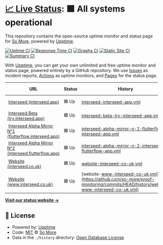 # [📈 Live Status](https://status.fazeproof.com): <!--live status--> **🟩 All systems operational**

This repository contains the open-source uptime monitor and status page for [So More](https://status.fazeproof.com), powered by [Upptime](https://github.com/upptime/upptime).

[![Uptime CI](https://github.com/so-more/proof-monitoring/workflows/Uptime%20CI/badge.svg)](https://github.com/so-more/proof-monitoring/actions?query=workflow%3A%22Uptime+CI%22)
[![Response Time CI](https://github.com/so-more/proof-monitoring/workflows/Response%20Time%20CI/badge.svg)](https://github.com/so-more/proof-monitoring/actions?query=workflow%3A%22Response+Time+CI%22)
[![Graphs CI](https://github.com/so-more/proof-monitoring/workflows/Graphs%20CI/badge.svg)](https://github.com/so-more/proof-monitoring/actions?query=workflow%3A%22Graphs+CI%22)
[![Static Site CI](https://github.com/so-more/proof-monitoring/workflows/Static%20Site%20CI/badge.svg)](https://github.com/so-more/proof-monitoring/actions?query=workflow%3A%22Static+Site+CI%22)
[![Summary CI](https://github.com/so-more/proof-monitoring/workflows/Summary%20CI/badge.svg)](https://github.com/so-more/proof-monitoring/actions?query=workflow%3A%22Summary+CI%22)

With [Upptime](https://upptime.js.org), you can get your own unlimited and free uptime monitor and status page, powered entirely by a GitHub repository. We use [Issues](https://github.com/so-more/proof-monitoring/issues) as incident reports, [Actions](https://github.com/so-more/proof-monitoring/actions) as uptime monitors, and [Pages](https://status.fazeproof.com) for the status page.

<!--start: status pages-->
<!-- This summary is generated by Upptime (https://github.com/upptime/upptime) -->
<!-- Do not edit this manually, your changes will be overwritten -->
<!-- prettier-ignore -->
| URL | Status | History | Response Time | Uptime |
| --- | ------ | ------- | ------------- | ------ |
| <img alt="" src="https://icons.duckduckgo.com/ip3/interseed.app.ico" height="13"> [Interseed (interseed.app)](https://interseed.app) | 🟩 Up | [interseed-interseed-app.yml](https://github.com/so-more/proof-monitoring/commits/HEAD/history/interseed-interseed-app.yml) | <details><summary><img alt="Response time graph" src="./graphs/interseed-interseed-app/response-time-week.png" height="20"> 141ms</summary><br><a href="https://status.interseed.app/history/interseed-interseed-app"><img alt="Response time 117" src="https://img.shields.io/endpoint?url=https%3A%2F%2Fraw.githubusercontent.com%2Fso-more%2Fproof-monitoring%2FHEAD%2Fapi%2Finterseed-interseed-app%2Fresponse-time.json"></a><br><a href="https://status.interseed.app/history/interseed-interseed-app"><img alt="24-hour response time 121" src="https://img.shields.io/endpoint?url=https%3A%2F%2Fraw.githubusercontent.com%2Fso-more%2Fproof-monitoring%2FHEAD%2Fapi%2Finterseed-interseed-app%2Fresponse-time-day.json"></a><br><a href="https://status.interseed.app/history/interseed-interseed-app"><img alt="7-day response time 141" src="https://img.shields.io/endpoint?url=https%3A%2F%2Fraw.githubusercontent.com%2Fso-more%2Fproof-monitoring%2FHEAD%2Fapi%2Finterseed-interseed-app%2Fresponse-time-week.json"></a><br><a href="https://status.interseed.app/history/interseed-interseed-app"><img alt="30-day response time 118" src="https://img.shields.io/endpoint?url=https%3A%2F%2Fraw.githubusercontent.com%2Fso-more%2Fproof-monitoring%2FHEAD%2Fapi%2Finterseed-interseed-app%2Fresponse-time-month.json"></a><br><a href="https://status.interseed.app/history/interseed-interseed-app"><img alt="1-year response time 117" src="https://img.shields.io/endpoint?url=https%3A%2F%2Fraw.githubusercontent.com%2Fso-more%2Fproof-monitoring%2FHEAD%2Fapi%2Finterseed-interseed-app%2Fresponse-time-year.json"></a></details> | <details><summary><a href="https://status.interseed.app/history/interseed-interseed-app">11.03%</a></summary><a href="https://status.interseed.app/history/interseed-interseed-app"><img alt="All-time uptime 84.59%" src="https://img.shields.io/endpoint?url=https%3A%2F%2Fraw.githubusercontent.com%2Fso-more%2Fproof-monitoring%2FHEAD%2Fapi%2Finterseed-interseed-app%2Fuptime.json"></a><br><a href="https://status.interseed.app/history/interseed-interseed-app"><img alt="24-hour uptime 7.56%" src="https://img.shields.io/endpoint?url=https%3A%2F%2Fraw.githubusercontent.com%2Fso-more%2Fproof-monitoring%2FHEAD%2Fapi%2Finterseed-interseed-app%2Fuptime-day.json"></a><br><a href="https://status.interseed.app/history/interseed-interseed-app"><img alt="7-day uptime 11.03%" src="https://img.shields.io/endpoint?url=https%3A%2F%2Fraw.githubusercontent.com%2Fso-more%2Fproof-monitoring%2FHEAD%2Fapi%2Finterseed-interseed-app%2Fuptime-week.json"></a><br><a href="https://status.interseed.app/history/interseed-interseed-app"><img alt="30-day uptime 76.53%" src="https://img.shields.io/endpoint?url=https%3A%2F%2Fraw.githubusercontent.com%2Fso-more%2Fproof-monitoring%2FHEAD%2Fapi%2Finterseed-interseed-app%2Fuptime-month.json"></a><br><a href="https://status.interseed.app/history/interseed-interseed-app"><img alt="1-year uptime 84.59%" src="https://img.shields.io/endpoint?url=https%3A%2F%2Fraw.githubusercontent.com%2Fso-more%2Fproof-monitoring%2FHEAD%2Fapi%2Finterseed-interseed-app%2Fuptime-year.json"></a></details>
| <img alt="" src="https://icons.duckduckgo.com/ip3/try.interseed.app.ico" height="13"> [Interseed Beta (try.interseed.app)](https://try.interseed.app) | 🟩 Up | [interseed-beta-try-interseed-app.yml](https://github.com/so-more/proof-monitoring/commits/HEAD/history/interseed-beta-try-interseed-app.yml) | <details><summary><img alt="Response time graph" src="./graphs/interseed-beta-try-interseed-app/response-time-week.png" height="20"> 180ms</summary><br><a href="https://status.interseed.app/history/interseed-beta-try-interseed-app"><img alt="Response time 169" src="https://img.shields.io/endpoint?url=https%3A%2F%2Fraw.githubusercontent.com%2Fso-more%2Fproof-monitoring%2FHEAD%2Fapi%2Finterseed-beta-try-interseed-app%2Fresponse-time.json"></a><br><a href="https://status.interseed.app/history/interseed-beta-try-interseed-app"><img alt="24-hour response time 186" src="https://img.shields.io/endpoint?url=https%3A%2F%2Fraw.githubusercontent.com%2Fso-more%2Fproof-monitoring%2FHEAD%2Fapi%2Finterseed-beta-try-interseed-app%2Fresponse-time-day.json"></a><br><a href="https://status.interseed.app/history/interseed-beta-try-interseed-app"><img alt="7-day response time 180" src="https://img.shields.io/endpoint?url=https%3A%2F%2Fraw.githubusercontent.com%2Fso-more%2Fproof-monitoring%2FHEAD%2Fapi%2Finterseed-beta-try-interseed-app%2Fresponse-time-week.json"></a><br><a href="https://status.interseed.app/history/interseed-beta-try-interseed-app"><img alt="30-day response time 158" src="https://img.shields.io/endpoint?url=https%3A%2F%2Fraw.githubusercontent.com%2Fso-more%2Fproof-monitoring%2FHEAD%2Fapi%2Finterseed-beta-try-interseed-app%2Fresponse-time-month.json"></a><br><a href="https://status.interseed.app/history/interseed-beta-try-interseed-app"><img alt="1-year response time 169" src="https://img.shields.io/endpoint?url=https%3A%2F%2Fraw.githubusercontent.com%2Fso-more%2Fproof-monitoring%2FHEAD%2Fapi%2Finterseed-beta-try-interseed-app%2Fresponse-time-year.json"></a></details> | <details><summary><a href="https://status.interseed.app/history/interseed-beta-try-interseed-app">100.00%</a></summary><a href="https://status.interseed.app/history/interseed-beta-try-interseed-app"><img alt="All-time uptime 100.00%" src="https://img.shields.io/endpoint?url=https%3A%2F%2Fraw.githubusercontent.com%2Fso-more%2Fproof-monitoring%2FHEAD%2Fapi%2Finterseed-beta-try-interseed-app%2Fuptime.json"></a><br><a href="https://status.interseed.app/history/interseed-beta-try-interseed-app"><img alt="24-hour uptime 100.00%" src="https://img.shields.io/endpoint?url=https%3A%2F%2Fraw.githubusercontent.com%2Fso-more%2Fproof-monitoring%2FHEAD%2Fapi%2Finterseed-beta-try-interseed-app%2Fuptime-day.json"></a><br><a href="https://status.interseed.app/history/interseed-beta-try-interseed-app"><img alt="7-day uptime 100.00%" src="https://img.shields.io/endpoint?url=https%3A%2F%2Fraw.githubusercontent.com%2Fso-more%2Fproof-monitoring%2FHEAD%2Fapi%2Finterseed-beta-try-interseed-app%2Fuptime-week.json"></a><br><a href="https://status.interseed.app/history/interseed-beta-try-interseed-app"><img alt="30-day uptime 100.00%" src="https://img.shields.io/endpoint?url=https%3A%2F%2Fraw.githubusercontent.com%2Fso-more%2Fproof-monitoring%2FHEAD%2Fapi%2Finterseed-beta-try-interseed-app%2Fuptime-month.json"></a><br><a href="https://status.interseed.app/history/interseed-beta-try-interseed-app"><img alt="1-year uptime 100.00%" src="https://img.shields.io/endpoint?url=https%3A%2F%2Fraw.githubusercontent.com%2Fso-more%2Fproof-monitoring%2FHEAD%2Fapi%2Finterseed-beta-try-interseed-app%2Fuptime-year.json"></a></details>
| <img alt="" src="https://icons.duckduckgo.com/ip3/flutterflow.interseed.app.ico" height="13"> [Interseed Alpha Mirror Nᵒ1 (flutterflow.interseed.app)](https://flutterflow.interseed.app) | 🟩 Up | [interseed-alpha-mirror-n-1-flutterflow-interseed-app.yml](https://github.com/so-more/proof-monitoring/commits/HEAD/history/interseed-alpha-mirror-n-1-flutterflow-interseed-app.yml) | <details><summary><img alt="Response time graph" src="./graphs/interseed-alpha-mirror-n-1-flutterflow-interseed-app/response-time-week.png" height="20"> 236ms</summary><br><a href="https://status.interseed.app/history/interseed-alpha-mirror-n-1-flutterflow-interseed-app"><img alt="Response time 232" src="https://img.shields.io/endpoint?url=https%3A%2F%2Fraw.githubusercontent.com%2Fso-more%2Fproof-monitoring%2FHEAD%2Fapi%2Finterseed-alpha-mirror-n-1-flutterflow-interseed-app%2Fresponse-time.json"></a><br><a href="https://status.interseed.app/history/interseed-alpha-mirror-n-1-flutterflow-interseed-app"><img alt="24-hour response time 236" src="https://img.shields.io/endpoint?url=https%3A%2F%2Fraw.githubusercontent.com%2Fso-more%2Fproof-monitoring%2FHEAD%2Fapi%2Finterseed-alpha-mirror-n-1-flutterflow-interseed-app%2Fresponse-time-day.json"></a><br><a href="https://status.interseed.app/history/interseed-alpha-mirror-n-1-flutterflow-interseed-app"><img alt="7-day response time 236" src="https://img.shields.io/endpoint?url=https%3A%2F%2Fraw.githubusercontent.com%2Fso-more%2Fproof-monitoring%2FHEAD%2Fapi%2Finterseed-alpha-mirror-n-1-flutterflow-interseed-app%2Fresponse-time-week.json"></a><br><a href="https://status.interseed.app/history/interseed-alpha-mirror-n-1-flutterflow-interseed-app"><img alt="30-day response time 233" src="https://img.shields.io/endpoint?url=https%3A%2F%2Fraw.githubusercontent.com%2Fso-more%2Fproof-monitoring%2FHEAD%2Fapi%2Finterseed-alpha-mirror-n-1-flutterflow-interseed-app%2Fresponse-time-month.json"></a><br><a href="https://status.interseed.app/history/interseed-alpha-mirror-n-1-flutterflow-interseed-app"><img alt="1-year response time 232" src="https://img.shields.io/endpoint?url=https%3A%2F%2Fraw.githubusercontent.com%2Fso-more%2Fproof-monitoring%2FHEAD%2Fapi%2Finterseed-alpha-mirror-n-1-flutterflow-interseed-app%2Fresponse-time-year.json"></a></details> | <details><summary><a href="https://status.interseed.app/history/interseed-alpha-mirror-n-1-flutterflow-interseed-app">100.00%</a></summary><a href="https://status.interseed.app/history/interseed-alpha-mirror-n-1-flutterflow-interseed-app"><img alt="All-time uptime 100.00%" src="https://img.shields.io/endpoint?url=https%3A%2F%2Fraw.githubusercontent.com%2Fso-more%2Fproof-monitoring%2FHEAD%2Fapi%2Finterseed-alpha-mirror-n-1-flutterflow-interseed-app%2Fuptime.json"></a><br><a href="https://status.interseed.app/history/interseed-alpha-mirror-n-1-flutterflow-interseed-app"><img alt="24-hour uptime 100.00%" src="https://img.shields.io/endpoint?url=https%3A%2F%2Fraw.githubusercontent.com%2Fso-more%2Fproof-monitoring%2FHEAD%2Fapi%2Finterseed-alpha-mirror-n-1-flutterflow-interseed-app%2Fuptime-day.json"></a><br><a href="https://status.interseed.app/history/interseed-alpha-mirror-n-1-flutterflow-interseed-app"><img alt="7-day uptime 100.00%" src="https://img.shields.io/endpoint?url=https%3A%2F%2Fraw.githubusercontent.com%2Fso-more%2Fproof-monitoring%2FHEAD%2Fapi%2Finterseed-alpha-mirror-n-1-flutterflow-interseed-app%2Fuptime-week.json"></a><br><a href="https://status.interseed.app/history/interseed-alpha-mirror-n-1-flutterflow-interseed-app"><img alt="30-day uptime 100.00%" src="https://img.shields.io/endpoint?url=https%3A%2F%2Fraw.githubusercontent.com%2Fso-more%2Fproof-monitoring%2FHEAD%2Fapi%2Finterseed-alpha-mirror-n-1-flutterflow-interseed-app%2Fuptime-month.json"></a><br><a href="https://status.interseed.app/history/interseed-alpha-mirror-n-1-flutterflow-interseed-app"><img alt="1-year uptime 100.00%" src="https://img.shields.io/endpoint?url=https%3A%2F%2Fraw.githubusercontent.com%2Fso-more%2Fproof-monitoring%2FHEAD%2Fapi%2Finterseed-alpha-mirror-n-1-flutterflow-interseed-app%2Fuptime-year.json"></a></details>
| <img alt="" src="https://icons.duckduckgo.com/ip3/interseed.flutterflow.app.ico" height="13"> [Interseed Alpha Mirror Nᵒ2 (interseed.flutterflow.app)](https://interseed.flutterflow.app) | 🟩 Up | [interseed-alpha-mirror-n-2-interseed-flutterflow-app.yml](https://github.com/so-more/proof-monitoring/commits/HEAD/history/interseed-alpha-mirror-n-2-interseed-flutterflow-app.yml) | <details><summary><img alt="Response time graph" src="./graphs/interseed-alpha-mirror-n-2-interseed-flutterflow-app/response-time-week.png" height="20"> 245ms</summary><br><a href="https://status.interseed.app/history/interseed-alpha-mirror-n-2-interseed-flutterflow-app"><img alt="Response time 240" src="https://img.shields.io/endpoint?url=https%3A%2F%2Fraw.githubusercontent.com%2Fso-more%2Fproof-monitoring%2FHEAD%2Fapi%2Finterseed-alpha-mirror-n-2-interseed-flutterflow-app%2Fresponse-time.json"></a><br><a href="https://status.interseed.app/history/interseed-alpha-mirror-n-2-interseed-flutterflow-app"><img alt="24-hour response time 319" src="https://img.shields.io/endpoint?url=https%3A%2F%2Fraw.githubusercontent.com%2Fso-more%2Fproof-monitoring%2FHEAD%2Fapi%2Finterseed-alpha-mirror-n-2-interseed-flutterflow-app%2Fresponse-time-day.json"></a><br><a href="https://status.interseed.app/history/interseed-alpha-mirror-n-2-interseed-flutterflow-app"><img alt="7-day response time 245" src="https://img.shields.io/endpoint?url=https%3A%2F%2Fraw.githubusercontent.com%2Fso-more%2Fproof-monitoring%2FHEAD%2Fapi%2Finterseed-alpha-mirror-n-2-interseed-flutterflow-app%2Fresponse-time-week.json"></a><br><a href="https://status.interseed.app/history/interseed-alpha-mirror-n-2-interseed-flutterflow-app"><img alt="30-day response time 231" src="https://img.shields.io/endpoint?url=https%3A%2F%2Fraw.githubusercontent.com%2Fso-more%2Fproof-monitoring%2FHEAD%2Fapi%2Finterseed-alpha-mirror-n-2-interseed-flutterflow-app%2Fresponse-time-month.json"></a><br><a href="https://status.interseed.app/history/interseed-alpha-mirror-n-2-interseed-flutterflow-app"><img alt="1-year response time 240" src="https://img.shields.io/endpoint?url=https%3A%2F%2Fraw.githubusercontent.com%2Fso-more%2Fproof-monitoring%2FHEAD%2Fapi%2Finterseed-alpha-mirror-n-2-interseed-flutterflow-app%2Fresponse-time-year.json"></a></details> | <details><summary><a href="https://status.interseed.app/history/interseed-alpha-mirror-n-2-interseed-flutterflow-app">100.00%</a></summary><a href="https://status.interseed.app/history/interseed-alpha-mirror-n-2-interseed-flutterflow-app"><img alt="All-time uptime 100.00%" src="https://img.shields.io/endpoint?url=https%3A%2F%2Fraw.githubusercontent.com%2Fso-more%2Fproof-monitoring%2FHEAD%2Fapi%2Finterseed-alpha-mirror-n-2-interseed-flutterflow-app%2Fuptime.json"></a><br><a href="https://status.interseed.app/history/interseed-alpha-mirror-n-2-interseed-flutterflow-app"><img alt="24-hour uptime 100.00%" src="https://img.shields.io/endpoint?url=https%3A%2F%2Fraw.githubusercontent.com%2Fso-more%2Fproof-monitoring%2FHEAD%2Fapi%2Finterseed-alpha-mirror-n-2-interseed-flutterflow-app%2Fuptime-day.json"></a><br><a href="https://status.interseed.app/history/interseed-alpha-mirror-n-2-interseed-flutterflow-app"><img alt="7-day uptime 100.00%" src="https://img.shields.io/endpoint?url=https%3A%2F%2Fraw.githubusercontent.com%2Fso-more%2Fproof-monitoring%2FHEAD%2Fapi%2Finterseed-alpha-mirror-n-2-interseed-flutterflow-app%2Fuptime-week.json"></a><br><a href="https://status.interseed.app/history/interseed-alpha-mirror-n-2-interseed-flutterflow-app"><img alt="30-day uptime 100.00%" src="https://img.shields.io/endpoint?url=https%3A%2F%2Fraw.githubusercontent.com%2Fso-more%2Fproof-monitoring%2FHEAD%2Fapi%2Finterseed-alpha-mirror-n-2-interseed-flutterflow-app%2Fuptime-month.json"></a><br><a href="https://status.interseed.app/history/interseed-alpha-mirror-n-2-interseed-flutterflow-app"><img alt="1-year uptime 100.00%" src="https://img.shields.io/endpoint?url=https%3A%2F%2Fraw.githubusercontent.com%2Fso-more%2Fproof-monitoring%2FHEAD%2Fapi%2Finterseed-alpha-mirror-n-2-interseed-flutterflow-app%2Fuptime-year.json"></a></details>
| <img alt="" src="https://icons.duckduckgo.com/ip3/interseed.co.uk.ico" height="13"> [Website (interseed.co.uk)](https://interseed.co.uk) | 🟩 Up | [website-interseed-co-uk.yml](https://github.com/so-more/proof-monitoring/commits/HEAD/history/website-interseed-co-uk.yml) | <details><summary><img alt="Response time graph" src="./graphs/website-interseed-co-uk/response-time-week.png" height="20"> 610ms</summary><br><a href="https://status.interseed.app/history/website-interseed-co-uk"><img alt="Response time 690" src="https://img.shields.io/endpoint?url=https%3A%2F%2Fraw.githubusercontent.com%2Fso-more%2Fproof-monitoring%2FHEAD%2Fapi%2Fwebsite-interseed-co-uk%2Fresponse-time.json"></a><br><a href="https://status.interseed.app/history/website-interseed-co-uk"><img alt="24-hour response time 435" src="https://img.shields.io/endpoint?url=https%3A%2F%2Fraw.githubusercontent.com%2Fso-more%2Fproof-monitoring%2FHEAD%2Fapi%2Fwebsite-interseed-co-uk%2Fresponse-time-day.json"></a><br><a href="https://status.interseed.app/history/website-interseed-co-uk"><img alt="7-day response time 610" src="https://img.shields.io/endpoint?url=https%3A%2F%2Fraw.githubusercontent.com%2Fso-more%2Fproof-monitoring%2FHEAD%2Fapi%2Fwebsite-interseed-co-uk%2Fresponse-time-week.json"></a><br><a href="https://status.interseed.app/history/website-interseed-co-uk"><img alt="30-day response time 641" src="https://img.shields.io/endpoint?url=https%3A%2F%2Fraw.githubusercontent.com%2Fso-more%2Fproof-monitoring%2FHEAD%2Fapi%2Fwebsite-interseed-co-uk%2Fresponse-time-month.json"></a><br><a href="https://status.interseed.app/history/website-interseed-co-uk"><img alt="1-year response time 690" src="https://img.shields.io/endpoint?url=https%3A%2F%2Fraw.githubusercontent.com%2Fso-more%2Fproof-monitoring%2FHEAD%2Fapi%2Fwebsite-interseed-co-uk%2Fresponse-time-year.json"></a></details> | <details><summary><a href="https://status.interseed.app/history/website-interseed-co-uk">100.00%</a></summary><a href="https://status.interseed.app/history/website-interseed-co-uk"><img alt="All-time uptime 100.00%" src="https://img.shields.io/endpoint?url=https%3A%2F%2Fraw.githubusercontent.com%2Fso-more%2Fproof-monitoring%2FHEAD%2Fapi%2Fwebsite-interseed-co-uk%2Fuptime.json"></a><br><a href="https://status.interseed.app/history/website-interseed-co-uk"><img alt="24-hour uptime 100.00%" src="https://img.shields.io/endpoint?url=https%3A%2F%2Fraw.githubusercontent.com%2Fso-more%2Fproof-monitoring%2FHEAD%2Fapi%2Fwebsite-interseed-co-uk%2Fuptime-day.json"></a><br><a href="https://status.interseed.app/history/website-interseed-co-uk"><img alt="7-day uptime 100.00%" src="https://img.shields.io/endpoint?url=https%3A%2F%2Fraw.githubusercontent.com%2Fso-more%2Fproof-monitoring%2FHEAD%2Fapi%2Fwebsite-interseed-co-uk%2Fuptime-week.json"></a><br><a href="https://status.interseed.app/history/website-interseed-co-uk"><img alt="30-day uptime 100.00%" src="https://img.shields.io/endpoint?url=https%3A%2F%2Fraw.githubusercontent.com%2Fso-more%2Fproof-monitoring%2FHEAD%2Fapi%2Fwebsite-interseed-co-uk%2Fuptime-month.json"></a><br><a href="https://status.interseed.app/history/website-interseed-co-uk"><img alt="1-year uptime 100.00%" src="https://img.shields.io/endpoint?url=https%3A%2F%2Fraw.githubusercontent.com%2Fso-more%2Fproof-monitoring%2FHEAD%2Fapi%2Fwebsite-interseed-co-uk%2Fuptime-year.json"></a></details>
| <img alt="" src="https://icons.duckduckgo.com/ip3/www.interseed.co.uk.ico" height="13"> [Website (www.interseed.co.uk)](https://www.interseed.co.uk) | 🟩 Up | [website-www-interseed-co-uk.yml](https://github.com/so-more/proof-monitoring/commits/HEAD/history/website-www-interseed-co-uk.yml) | <details><summary><img alt="Response time graph" src="./graphs/website-www-interseed-co-uk/response-time-week.png" height="20"> 119ms</summary><br><a href="https://status.interseed.app/history/website-www-interseed-co-uk"><img alt="Response time 145" src="https://img.shields.io/endpoint?url=https%3A%2F%2Fraw.githubusercontent.com%2Fso-more%2Fproof-monitoring%2FHEAD%2Fapi%2Fwebsite-www-interseed-co-uk%2Fresponse-time.json"></a><br><a href="https://status.interseed.app/history/website-www-interseed-co-uk"><img alt="24-hour response time 73" src="https://img.shields.io/endpoint?url=https%3A%2F%2Fraw.githubusercontent.com%2Fso-more%2Fproof-monitoring%2FHEAD%2Fapi%2Fwebsite-www-interseed-co-uk%2Fresponse-time-day.json"></a><br><a href="https://status.interseed.app/history/website-www-interseed-co-uk"><img alt="7-day response time 119" src="https://img.shields.io/endpoint?url=https%3A%2F%2Fraw.githubusercontent.com%2Fso-more%2Fproof-monitoring%2FHEAD%2Fapi%2Fwebsite-www-interseed-co-uk%2Fresponse-time-week.json"></a><br><a href="https://status.interseed.app/history/website-www-interseed-co-uk"><img alt="30-day response time 153" src="https://img.shields.io/endpoint?url=https%3A%2F%2Fraw.githubusercontent.com%2Fso-more%2Fproof-monitoring%2FHEAD%2Fapi%2Fwebsite-www-interseed-co-uk%2Fresponse-time-month.json"></a><br><a href="https://status.interseed.app/history/website-www-interseed-co-uk"><img alt="1-year response time 145" src="https://img.shields.io/endpoint?url=https%3A%2F%2Fraw.githubusercontent.com%2Fso-more%2Fproof-monitoring%2FHEAD%2Fapi%2Fwebsite-www-interseed-co-uk%2Fresponse-time-year.json"></a></details> | <details><summary><a href="https://status.interseed.app/history/website-www-interseed-co-uk">100.00%</a></summary><a href="https://status.interseed.app/history/website-www-interseed-co-uk"><img alt="All-time uptime 100.00%" src="https://img.shields.io/endpoint?url=https%3A%2F%2Fraw.githubusercontent.com%2Fso-more%2Fproof-monitoring%2FHEAD%2Fapi%2Fwebsite-www-interseed-co-uk%2Fuptime.json"></a><br><a href="https://status.interseed.app/history/website-www-interseed-co-uk"><img alt="24-hour uptime 100.00%" src="https://img.shields.io/endpoint?url=https%3A%2F%2Fraw.githubusercontent.com%2Fso-more%2Fproof-monitoring%2FHEAD%2Fapi%2Fwebsite-www-interseed-co-uk%2Fuptime-day.json"></a><br><a href="https://status.interseed.app/history/website-www-interseed-co-uk"><img alt="7-day uptime 100.00%" src="https://img.shields.io/endpoint?url=https%3A%2F%2Fraw.githubusercontent.com%2Fso-more%2Fproof-monitoring%2FHEAD%2Fapi%2Fwebsite-www-interseed-co-uk%2Fuptime-week.json"></a><br><a href="https://status.interseed.app/history/website-www-interseed-co-uk"><img alt="30-day uptime 100.00%" src="https://img.shields.io/endpoint?url=https%3A%2F%2Fraw.githubusercontent.com%2Fso-more%2Fproof-monitoring%2FHEAD%2Fapi%2Fwebsite-www-interseed-co-uk%2Fuptime-month.json"></a><br><a href="https://status.interseed.app/history/website-www-interseed-co-uk"><img alt="1-year uptime 100.00%" src="https://img.shields.io/endpoint?url=https%3A%2F%2Fraw.githubusercontent.com%2Fso-more%2Fproof-monitoring%2FHEAD%2Fapi%2Fwebsite-www-interseed-co-uk%2Fuptime-year.json"></a></details>

<!--end: status pages-->

[**Visit our status website →**](https://status.fazeproof.com)

## 📄 License

- Powered by: [Upptime](https://github.com/upptime/upptime)
- Code: [MIT](./LICENSE) © [So More](https://status.fazeproof.com)
- Data in the `./history` directory: [Open Database License](https://opendatacommons.org/licenses/odbl/1-0/)
